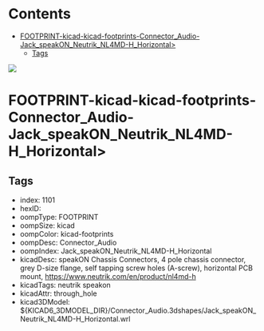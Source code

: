 



Contents
========

* [FOOTPRINT-kicad-kicad-footprints-Connector_Audio-Jack_speakON_Neutrik_NL4MD-H_Horizontal>](#footprint-kicad-kicad-footprints-connector_audio-jack_speakon_neutrik_nl4md-h_horizontal)
	* [Tags](#tags)
  
![][im]
# FOOTPRINT-kicad-kicad-footprints-Connector_Audio-Jack_speakON_Neutrik_NL4MD-H_Horizontal>

## Tags

- index: 1101
- hexID: 
- oompType: FOOTPRINT
- oompSize: kicad
- oompColor: kicad-footprints
- oompDesc: Connector_Audio
- oompIndex: Jack_speakON_Neutrik_NL4MD-H_Horizontal
- kicadDesc: speakON Chassis Connectors, 4 pole chassis connector, grey D-size flange, self tapping screw holes (A-screw), horizontal PCB mount, https://www.neutrik.com/en/product/nl4md-h
- kicadTags: neutrik speakon
- kicadAttr: through_hole
- kicad3DModel: ${KICAD6_3DMODEL_DIR}/Connector_Audio.3dshapes/Jack_speakON_Neutrik_NL4MD-H_Horizontal.wrl



[im]: image.png
